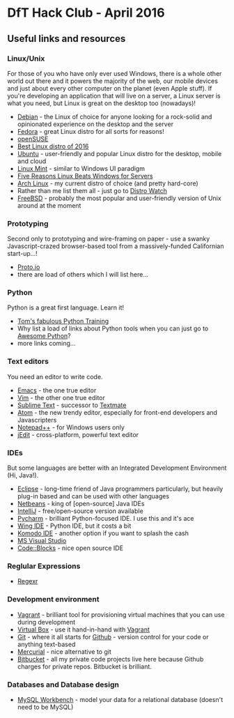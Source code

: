 # DfT Hack Club - April 2016

## Useful links and resources

### Linux/Unix

For those of you who have only ever used Windows, there is a whole other world out there and it powers the majority of the web, our mobile devices and just about every other computer on the planet (even Apple stuff). If you're developing an application that will live on a server, a Linux server is what you need, but Linux is great on the desktop too (nowadays)!

* [Debian](https://www.debian.org/) - the Linux of choice for anyone looking for a rock-solid and opinionated experience on the desktop and the server
* [Fedora](https://fedoraproject.org/wiki/Fedora_Project_Wiki) - great Linux distro for all sorts for reasons!
* [openSUSE](https://www.opensuse.org/)
* [Best Linux distro of 2016](https://www.linux.com/news/software/applications/878620-the-best-linux-distros-of-2016/)
* [Ubuntu](http://www.ubuntu.com/) - user-friendly and popular Linux distro for the desktop, mobile and cloud
* [Linux Mint](https://www.linuxmint.com/) - similar to Windows UI paradigm
* [Five Reasons Linux Beats Windows for Servers](http://www.pcworld.com/article/204423/why_linux_beats_windows_for_servers.html)
* [Arch Linux](https://www.archlinux.org/) - my current distro of choice (and pretty hard-core)
* Rather than me list them all - just go to [Distro Watch](https://distrowatch.com/)
* [FreeBSD](https://www.freebsd.org/) - probably the most popular and user-friendly version of Unix around at the moment


### Prototyping

Second only to prototyping and wire-framing on paper - use a swanky Javascript-crazed browser-based tool from a massively-funded Californian start-up...!

* [Proto.io](https://proto.io/)
* there are load of others which I will list here...

### Python

Python is a great first language. Learn it!

* [Tom's fabulous Python Training](https://github.com/Tommo565/Python-Training)
* Why list a load of links about Python tools when you can just go to [Awesome Python](http://awesome-python.com/)?
* more links coming...


### Text editors

You need an editor to write code.

* [Emacs](https://www.gnu.org/software/emacs/) - the one true editor
* [Vim](http://www.vim.org/) - the other one true editor
* [Sublime Text](https://www.sublimetext.com/) - successor to [Textmate](https://www.sublimetext.com/)
* [Atom](https://atom.io/) - the new trendy editor, especially for front-end developers and Javascripters
* [Notepad++](https://notepad-plus-plus.org/) - for Windows users only
* [jEdit](http://www.jedit.org/) - cross-platform, powerful text editor

### IDEs

But some languages are better with an Integrated Development Environment (Hi, Java!).

* [Eclipse](https://eclipse.org/) - long-time friend of Java programmers particularly, but heavily plug-in based and can be used with other languages
* [Netbeans](https://netbeans.org/) - king of [open-source] Java IDEs
* [IntelliJ](https://www.jetbrains.com/idea/) - free/open-source version available
* [Pycharm](https://www.jetbrains.com/pycharm/) - brilliant Python-focused IDE. I use this and it's ace
* [Wing IDE](https://wingware.com/) - Python IDE, but it costs a bit
* [Komodo IDE](http://komodoide.com/) - another option if you want to splash the cash
* [MS Visual Studio](https://www.visualstudio.com/)
* [Code::Blocks](http://www.codeblocks.org/) - nice open source IDE

### Reglular Expressions

* [Regexr](http://regexr.com/)

### Development environment

* [Vagrant](https://www.vagrantup.com/) - brilliant tool for provisioning virtual machines that you can use during development
* [Virtual Box](https://www.virtualbox.org/) - use it hand-in-hand with [Vagrant](https://www.vagrantup.com/)
* [Git](https://git-scm.com/) - where it all starts for [Github](https://github.com) - version control for your code or anything text-based
* [Mercurial](https://www.mercurial-scm.org/) - nice alternative to git
* [Bitbucket](https://bitbucket.org/) - all my private code projects live here because Github charges for private repos. Bitbucket is brilliant.

### Databases and Database design

* [MySQL Workbench](https://www.mysql.com/products/workbench/) - model your data for a relational database (doesn't need to be MySQL)
